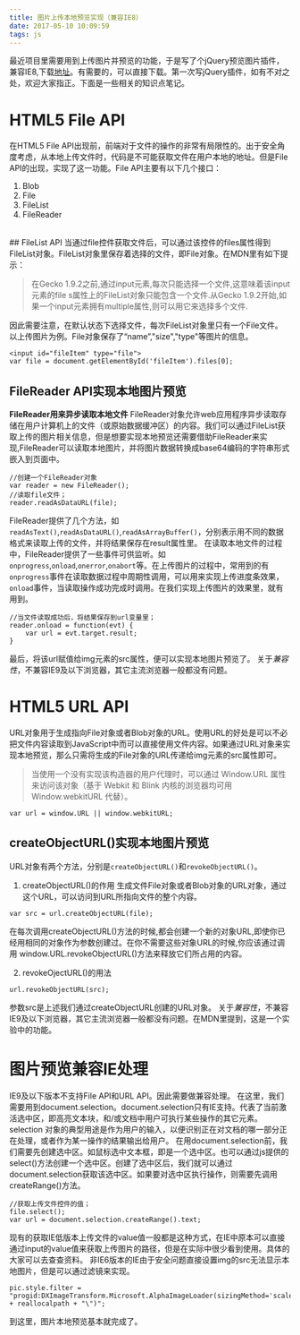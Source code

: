 ```yaml
---
title: 图片上传本地预览实现（兼容IE8）
date: 2017-05-10 10:09:59
tags: js
---
```

最近项目里需要用到上传图片并预览的功能，于是写了个jQuery预览图片插件，兼容IE8,下载[地址](https://github.com/zilan93/uploadImg.git)。有需要的，可以直接下载。第一次写jQuery插件，如有不对之处，欢迎大家指正。下面是一些相关的知识点笔记。
# HTML5 File API
在HTML5 File API出现前，前端对于文件的操作的非常有局限性的。出于安全角度考虑，从本地上传文件时，代码是不可能获取文件在用户本地的地址。但是File API的出现，实现了这一功能。File API主要有以下几个接口：
1. Blob
2. File
3. FileList 
4. FileReader
<br />
<!-- more -->
## FileList API
当通过file控件获取文件后，可以通过该控件的files属性得到FileList对象。FileList对象里保存着选择的文件，即File对象。在MDN里有如下提示：

>在Gecko 1.9.2之前,通过input元素,每次只能选择一个文件,这意味着该input元素的file
>s属性上的FileList对象只能包含一个文件.从Gecko 
>1.9.2开始,如果一个input元素拥有multiple属性,则可以用它来选择多个文件.

因此需要注意，在默认状态下选择文件，每次FileList对象里只有一个File文件。
以上传图片为例。File对象保存了“name”,"size","type"等图片的信息。
```
<input id="fileItem" type="file">
var file = document.getElementById('fileItem').files[0];
```

## FileReader API实现本地图片预览

**FileReader用来异步读取本地文件**
FileReader对象允许web应用程序异步读取存储在用户计算机上的文件（或原始数据缓冲区）的内容。我们可以通过FileList获取上传的图片相关信息，但是想要实现本地预览还需要借助FileReader来实现,FileReader可以读取本地图片，并将图片数据转换成base64编码的字符串形式嵌入到页面中。
```
//创建一个FileReader对象
var reader = new FileReader();
//读取file文件；
reader.readAsDataURL(file);
```

FileReader提供了几个方法，如`readAsText()`,`readAsDataURL()`,`readAsArrayBuffer()`，分别表示用不同的数据格式来读取上传的文件，并将结果保存在result属性里。
在读取本地文件的过程中，FileReader提供了一些事件可供监听。如`onprogress`,`onload`,`onerror`,`onabort`等。在上传图片的过程中，常用到的有`onprogress`事件在读取数据过程中周期性调用，可以用来实现上传进度条效果，`onload`事件，当读取操作成功完成时调用。在我们实现上传图片的效果里，就有用到。
```
//当文件读取成功后，将结果保存到url变量里；
reader.onload = function(evt) {
    var url = evt.target.result;
}
```
最后，将该url赋值给img元素的src属性，便可以实现本地图片预览了。
关于*兼容性*，不兼容IE9及以下浏览器，其它主流浏览器一般都没有问题。

# HTML5 URL API
URL对象用于生成指向File对象或者Blob对象的URL。使用URL的好处是可以不必把文件内容读取到JavaScript中而可以直接使用文件内容。如果通过URL对象来实现本地预览，那么只需将生成的File对象的URL传递给img元素的src属性即可。

>当使用一个没有实现该构造器的用户代理时，可以通过 Window.URL 
>属性来访问该对象（基于 Webkit 和 Blink 内核的浏览器均可用 Window.webkitURL 
>代替）。

```
var url = window.URL || window.webkitURL;
```

## createObjectURL()实现本地图片预览
URL对象有两个方法，分别是`createObjectURL()`和`revokeObjectURL()`。
1. createObjectURL()的作用
生成文件File对象或者Blob对象的URL对象，通过这个URL，可以访问到URL所指向文件的整个内容。
```
var src = url.createObjectURL(file);
```

在每次调用createObjectURL()方法的时候,都会创建一个新的对象URL,即使你已经用相同的对象作为参数创建过。在你不需要这些对象URL的时候,你应该通过调用 window.URL.revokeObjectURL()方法来释放它们所占用的内容。

2. revokeOjectURL()的用法
```
url.revokeObjectURL(src); 
```
参数src是上述我们通过createObjectURL创建的URL对象。
关于*兼容性*，不兼容IE9及以下浏览器，其它主流浏览器一般都没有问题。在MDN里提到，这是一个实验中的功能。

# 图片预览兼容IE处理
IE9及以下版本不支持File API和URL API。因此需要做兼容处理。
在这里，我们需要用到document.selection。document.selection只有IE支持。代表了当前激活选中区，即高亮文本块，和/或文档中用户可执行某些操作的其它元素。selection 对象的典型用途是作为用户的输入，以便识别正在对文档的哪一部分正在处理，或者作为某一操作的结果输出给用户。
在用document.selection前，我们需要先创建选中区。如鼠标选中文本框，即是一个选中区。也可以通过js提供的select()方法创建一个选中区。创建了选中区后，我们就可以通过document.selection获取该选中区。如果要对选中区执行操作，则需要先调用createRange()方法。
```
//获取上传文件控件的值；
file.select();
var url = document.selection.createRange().text;
```
现有的获取IE低版本上传文件的value值一般都是这种方式，在IE中原本可以直接通过input的value值来获取上传图片的路径，但是在实际中很少看到使用。具体的大家可以去查查资料。
非IE6版本的IE由于安全问题直接设置img的src无法显示本地图片，但是可以通过滤镜来实现。
``` 
pic.style.filter = "progid:DXImageTransform.Microsoft.AlphaImageLoader(sizingMethod='scale',src=\"" + reallocalpath + "\")";
```
到这里，图片本地预览基本就完成了。
